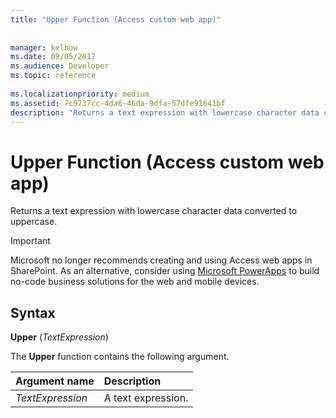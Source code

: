 ```yaml
---
title: "Upper Function (Access custom web app)"
 
 
manager: kelbow
ms.date: 09/05/2017
ms.audience: Developer
ms.topic: reference
  
ms.localizationpriority: medium
ms.assetid: 7c9737cc-4da6-46da-9dfa-57dfe91641bf
description: "Returns a text expression with lowercase character data converted to uppercase."
---
```


# Upper Function (Access custom web app)

Returns a text expression with lowercase character data converted to uppercase.
  
> [!IMPORTANT]
> Microsoft no longer recommends creating and using Access web apps in SharePoint. As an alternative, consider using [Microsoft PowerApps](https://powerapps.microsoft.com/) to build no-code business solutions for the web and mobile devices. 
  
## Syntax

 **Upper** (*TextExpression*) 
  
The **Upper** function contains the following argument. 
  
|**Argument name**|**Description**|
|:-----|:-----|
| *TextExpression*  <br/> |A text expression. |
   

